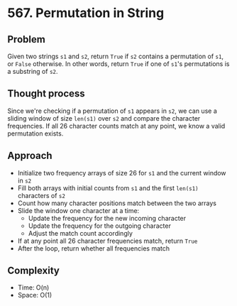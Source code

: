 # 567. Permutation in String

## Problem  
Given two strings `s1` and `s2`, return `True` if `s2` contains a permutation of `s1`, or `False` otherwise. In other words, return `True` if one of `s1`'s permutations is a substring of `s2`.

## Thought process  
Since we're checking if a permutation of `s1` appears in `s2`, we can use a sliding window of size `len(s1)` over `s2` and compare the character frequencies. If all 26 character counts match at any point, we know a valid permutation exists.

## Approach  

- Initialize two frequency arrays of size 26 for `s1` and the current window in `s2`
- Fill both arrays with initial counts from `s1` and the first `len(s1)` characters of `s2`
- Count how many character positions match between the two arrays
- Slide the window one character at a time:
  - Update the frequency for the new incoming character
  - Update the frequency for the outgoing character
  - Adjust the match count accordingly
- If at any point all 26 character frequencies match, return `True`
- After the loop, return whether all frequencies match

## Complexity  
- Time: O(n)  
- Space: O(1)